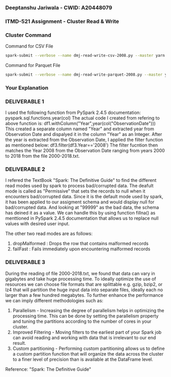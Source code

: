 ### Deeptanshu Jariwala - CWID: A20448079

### ITMD-521 Assignment - Cluster Read & Write

### Cluster Command

Command for CSV File
```bash
spark-submit --verbose --name dmj-read-write-csv-2008.py --master yarn --deploy-mode cluster read-write-csv-2008.py
```
Command for Parquet File
```bash
spark-submit --verbose --name dmj-read-write-parquet-2008.py --master yarn --deploy-mode cluster read-write-parquet-2008.py
```

### Your Explanation

### DELIVERABLE 1
I used the following function from PySpark 2.4.5 documentation:  
pyspark.sql.functions.year(col) 
The actual code I created from refering to above function is:
df1.withColumn("Year",year(col("ObservationDate")))
This created a separate column named "Year" and extracted year from Observation Date and dispalyed it in the column "Year" as an Integer. 
After the year is extracted from the Observation Date, I applied the filter function as mentioned below:
df3.filter(df3.Year=='2008')
The filter fucntion then matches the Year 2008 from the Observation Date ranging from years 2000 to 2018 from the file 2000-2018.txt. 

### DELIVERABLE 2
I refered the TextBook "Spark: The Definitive Guide" to find the different read modes used by spark to process bad/corrupted data. The deafult mode is called as "Permissive" that sets the records to null when it encounters bad/corrupted data. Since it is the default mode used by spark, it has been applied to our assigment schema and would display null for bad/corrupted data. And looking at "99999" as the bad data, the schema has deined it as a value. We can handle this by using function fillna() as menttioned in PySpark 2.4.5 documentation that allows us to replace null values with desired user input. 

The other two read modes are as follows:
1) dropMalformed : Drops the row that contains malformed records
2) failFast : Fails immediately upon encountering malformed records

### DELIVERABLE 3
During the reading of file 2000-2018.txt, we found that data can vary in gigabytes and take huge processing time. To ideally optimize the use of resources we can choose file formats that are splittable e.g. gzip, bzip2, or lz4 that will partition the huge input data into separate files, ideally each no larger than a few hundred megabytes. 
To further enhance the performance we can imply different methodologies such as:
1) Parallelism - Increasing the degree of parallelism helps in optimizing the processing time. This can be done by setting the parallelism property and tuning the partitions according to the number of cores in your cluster.
2) Improved Filtering -  Moving filters to the earliest part of your Spark job can avoid reading and working with data that is irrelevant to our end result.  
3) Custom partitioning - Performing custom partitioning allows us to define a custom partition function that will organize the data across the cluster to a finer level of precision than is available at the DataFrame level.

Reference: "Spark: The Definitive Guide"



